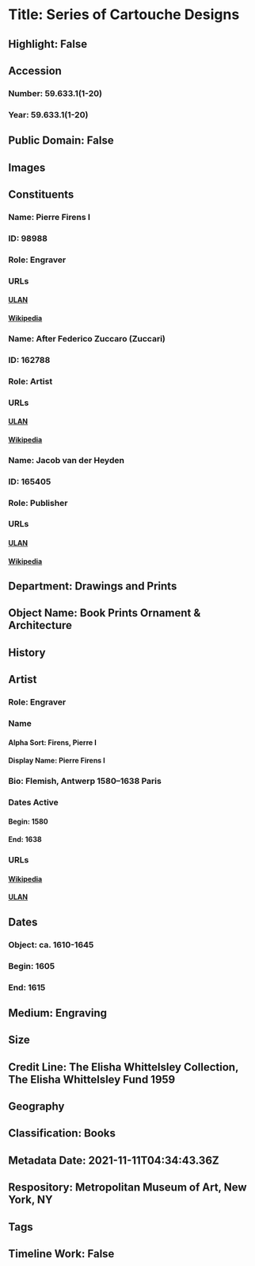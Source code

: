 # Title: Series of Cartouche Designs
## Highlight: False
## Accession
### Number: 59.633.1(1-20)
### Year: 59.633.1(1-20)
## Public Domain: False
## Images
## Constituents
### Name: Pierre Firens I
### ID: 98988
### Role: Engraver
### URLs
#### [ULAN](http://vocab.getty.edu/page/ulan/500065738)
#### [Wikipedia](https://www.wikidata.org/wiki/Q31106834)
### Name: After Federico Zuccaro (Zuccari)
### ID: 162788
### Role: Artist
### URLs
#### [ULAN](http://vocab.getty.edu/page/ulan/500020194)
#### [Wikipedia](https://www.wikidata.org/wiki/Q345605)
### Name: Jacob van der Heyden
### ID: 165405
### Role: Publisher
### URLs
#### [ULAN](http://vocab.getty.edu/page/ulan/500010214)
#### [Wikipedia](https://www.wikidata.org/wiki/Q6119601)
## Department: Drawings and Prints
## Object Name: Book Prints Ornament & Architecture
## History
## Artist
### Role: Engraver
### Name
#### Alpha Sort: Firens, Pierre I
#### Display Name: Pierre Firens I
### Bio: Flemish, Antwerp 1580–1638 Paris
### Dates Active
#### Begin: 1580
#### End: 1638
### URLs
#### [Wikipedia](https://www.wikidata.org/wiki/Q31106834)
#### [ULAN](http://vocab.getty.edu/page/ulan/500065738)
## Dates
### Object: ca. 1610-1645
### Begin: 1605
### End: 1615
## Medium: Engraving
## Size
## Credit Line: The Elisha Whittelsley Collection, The Elisha Whittelsley Fund 1959
## Geography
## Classification: Books
## Metadata Date: 2021-11-11T04:34:43.36Z
## Respository: Metropolitan Museum of Art, New York, NY
## Tags
## Timeline Work: False